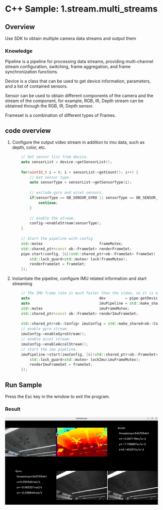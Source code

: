 # C++ Sample: 1.stream.multi_streams

## Overview

Use SDK to obtain multiple camera data streams and output them

### Knowledge

Pipeline is a pipeline for processing data streams, providing multi-channel stream configuration, switching, frame aggregation, and frame synchronization functions.

Device is a class that can be used to get device information, parameters, and a list of contained sensors.

Sensor can be used to obtain different components of the camera and the stream of the component, for example, RGB, IR, Depth stream can be obtained through the RGB, IR, Depth sensor.

Frameset is a combination of different types of Frames.

## code overview

1. Configure the output video stream in addition to imu data, such as depth, color, etc.

    ```cpp
        // Get sensor list from device.
        auto sensorList = device->getSensorList();

        for(uint32_t i = 0; i < sensorList->getCount(); i++) {
            // Get sensor type.
            auto sensorType = sensorList->getSensorType(i);

            // exclude gyro and accel sensors.
            if(sensorType == OB_SENSOR_GYRO || sensorType == OB_SENSOR_ACCEL) {
                continue;
            }

            // enable the stream.
            config->enableStream(sensorType);
        }

        // Start the pipeline with config
        std::mutex                          frameMutex;
        std::shared_ptr<const ob::FrameSet> renderFrameSet;
        pipe.start(config, [&](std::shared_ptr<ob::FrameSet> frameSet) {
            std::lock_guard<std::mutex> lock(frameMutex);
            renderFrameSet = frameSet;
        });
    ```

2. Instantiate the pipeline, configure IMU related information and start streaming

    ```cpp
        // The IMU frame rate is much faster than the video, so it is advisable to use a separate pipeline to obtain IMU data.
        auto                                dev         = pipe.getDevice();
        auto                                imuPipeline = std::make_shared<ob::Pipeline>(dev);
        std::mutex                          imuFrameMutex;
        std::shared_ptr<const ob::FrameSet> renderImuFrameSet;

        std::shared_ptr<ob::Config> imuConfig = std::make_shared<ob::Config>();
        // enable gyro stream.
        imuConfig->enableGyroStream();
        // enable accel stream.
        imuConfig->enableAccelStream();
        // start the imu pipeline.
        imuPipeline->start(imuConfig, [&](std::shared_ptr<ob::FrameSet> frameSet) {
            std::lock_guard<std::mutex> lockImu(imuFrameMutex);
            renderImuFrameSet = frameSet;
        });
    ```

## Run Sample

Press the Esc key in the window to exit the program.

### Result

![image](/docs/resource/multistream.jpg)
